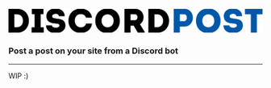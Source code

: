 ![DiscordPost logo](https://raw.githubusercontent.com/ParliamoDiPC/discordpost/main/logo.svg)
### Post a post on your site from a Discord bot
--- 
WIP :)
